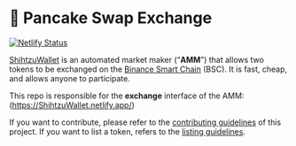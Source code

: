 # 🥞 Pancake Swap Exchange

[![Netlify Status](https://api.netlify.com/api/v1/badges/c6ef7e73-4a84-410d-83b0-b89326787dff/deploy-status)](https://ShihtzuWallet.netlify.app/)

[ShihtzuWallet](https://ShihtzuWallet.netlify.app/) is an automated market maker (“**AMM**”) that allows two tokens to be exchanged on the [Binance Smart Chain](https://www.binance.org/en/smartChain) (BSC). It is fast, cheap, and allows anyone to participate.

This repo is responsible for the **exchange** interface of the AMM: (https://ShihtzuWallet.netlify.app/)

If you want to contribute, please refer to the [contributing guidelines](./CONTRIBUTING.md) of this project.
If you want to list a token, refers to the [listing guidelines](./listing.md).

